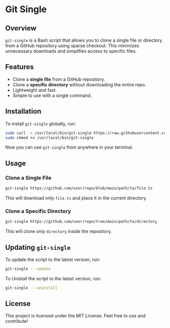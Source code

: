 # Git Single

## Overview

`git-single` is a Bash script that allows you to clone a single file or directory from a GitHub repository using sparse checkout. This minimizes unnecessary downloads and simplifies access to specific files.

## Features

- Clone a **single file** from a GitHub repository.
- Clone a **specific directory** without downloading the entire repo.
- Lightweight and fast.
- Simple to use with a single command.

## Installation

To install `git-single` globally, run:

```bash
sudo curl -o /usr/local/bin/git-single https://raw.githubusercontent.com/dha-aa/git-single/main/git-single.sh
sudo chmod +x /usr/local/bin/git-single
```

Now you can use `git-single` from anywhere in your terminal.

## Usage

### Clone a Single File

```bash
git-single https://github.com/user/repo/blob/main/path/to/file.ts
```

This will download only `file.ts` and place it in the current directory.

### Clone a Specific Directory

```bash
git-single https://github.com/user/repo/tree/main/path/to/directory
```

This will clone only `directory` inside the repository.

## Updating `git-single`

To update the script to the latest version, run:

```bash
git-single ---update
```

To Unistall the script to the latest version, run:

```bash
git-single ---uninstall
```

## License

This project is licensed under the MIT License. Feel free to use and contribute!

